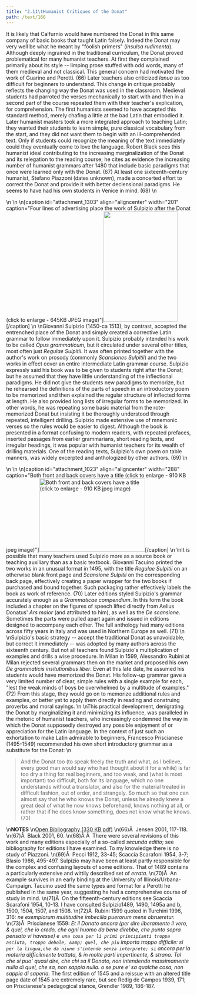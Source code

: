 ```yaml
---
title: "2.11\tHumanist Critiques of the Donat"
path: /text/166
---
```

It is likely that Calfurnio would have numbered the Donat in this same company of basic books that taught Latin falsely. Indeed the Donat may very well be what he meant by "foolish primers" (<em>insulsa rudimenta</em>). Although deeply ingrained in the traditional curriculum, the Donat proved problematical for many humanist teachers. At first they complained primarily about its style -- limping prose stuffed with odd words, many of them medieval and not classical. This general concern had motivated the work of Guarino and Perotti. (66) Later teachers also criticized <em>Ianua</em> as too difficult for beginners to understand. This change in critique probably reflects the changing way the Donat was used in the classroom. Medieval students had parroted the verses mechanically to start with and then in a second part of the course repeated them with their teacher's explication, for comprehension. The first humanists seemed to have accepted this standard method, merely chafing a little at the bad Latin that embodied it. Later humanist masters took a more integrated approach to teaching Latin; they wanted their students to learn simple, pure classical vocabulary from the start, and they did not want them to begin with an ill-comprehended text. Only if students could recognize the meaning of the text immediately could they eventually come to love the language. Robert Black sees this humanist ideal contributing to the increasing marginalization of the Donat and its relegation to the reading course; he cites as evidence the increasing number of humanist grammars after 1480 that include basic paradigms that once were learned only with the Donat. (67) At least one sixteenth-century humanist, Stefano Piazzoni (dates unknown), made a concerted effort to correct the Donat and provide it with better declensional paradigms. He seems to have had his own students in Venice in mind. (68)\n<p style="text-align: center;"></p>\n\n\n[caption id="attachment_1303" align="aligncenter" width="201" caption="Four lines of advertising place the work of Sulpizio after the Donat (click to enlarge - 645KB JPEG image)"]<a rel="pop-up" href="http://www.humanismforsale.org/text/images_full/2.00_Chapter_Two/HFS_104.01.jpg"><img class="size-medium wp-image-1303  " title="HFS_104.01-thumb" src="http://www.humanismforsale.org/text/wp-content/uploads/2008/09/HFS_104.01-thumb-201x300.jpg" alt="" width="201" height="300" /></a>[/caption]\n\nGiovanni Sulpizio (1450-ca 1513), by contrast, accepted the entrenched place of the Donat and simply created a corrective Latin grammar to follow immediately upon it. Sulpizio probably intended his work to be called <em>Opus grammaticum</em>, but it circulated under several other titles, most often just <em>Regulae Sulpitii</em>. It was often printed together with the author's work on prosody (commonly <em>Scansiones Sulpitii</em>) and the two works in effect cover an entire intermediate Latin grammar course. Sulpizio expressly said his book was to be given to students right after the Donat; but he assumed that they have little understanding of the inflectional paradigms. He did not give the students new paradigms to memorize, but he rehearsed the definitions of the parts of speech in an introductory poem to be memorized and then explained the regular structure of inflected forms at length. He also provided long lists of irregular forms to be memorized. In other words, he was repeating some basic material from the rote-memorized Donat but insisting it be thoroughly understood through repeated, intelligent drilling. Sulpizio made extensive use of mnemonic verses so the rules would be easier to digest. Although the book is presented in a format confusing to modern readers, with repeated prefaces, inserted passages from earlier grammarians, short reading texts, and irregular headings, it was popular with humanist teachers for its wealth of drilling materials. One of the reading texts, Sulpizio's own poem on table manners, was widely excerpted and anthologized by other authors. (69)\n<p style="text-align: center;"></p>\n\n\n[caption id="attachment_1023" align="aligncenter" width="288" caption="Both front and back covers have a title (click to enlarge - 910 KB jpeg image)"]<a rel="pop-up" href="http://www.humanismforsale.org/text/images_full/2.00_Chapter_Two/Inc.-5438.4-(2)-(3)-combined.jpg"><img class="size-full wp-image-1023" title="inc-54384-2-3-combined-thumb" src="http://www.humanismforsale.org/text/wp-content/uploads/2008/09/inc-54384-2-3-combined-thumb.jpg" alt="Both front and back covers have a title (click to enlarge - 910 KB jpeg image)" width="288" height="199" /></a>[/caption]\n\nIt is possible that many teachers used Sulpizio more as a source book or teaching auxiliary than as a basic textbook. Giovanni Tacuino printed the two works in an unusual format in 1495, with the title <em>Regulae Sulpitii</em> on an otherwise blank front page and <em>Scansione Sulpitii</em> on the corresponding back page, effectively creating a paper wrapper for the two books if purchased and bound together. Such packaging rather effectively labels the book as work of reference. (70) Later editions styled Sulpizio's grammar accurately enough as a <em>Grammaticae compendium</em>. In this form the book included a chapter on the figures of speech lifted directly from Aelius Donatus' <em>Ars maior</em> (and attributed to him), as well as the <em>De scansione</em>. Sometimes the parts were pulled apart again and issued in editions designed to accompany each other. The full anthology had many editions across fifty years in Italy and was used in Northern Europe as well. (71)\n\nSulpizio's basic strategy -- accept the traditional Donat as unavoidable, but correct it immediately -- was adopted by many authors across the sixteenth century. But not all teachers found Sulpizio's multiplication of examples and drills a wise procedure. In Milan in 1599, Alessandro Rubini at Milan rejected several grammars then on the market and proposed his own <em>De grammaticis insitutionibus liber</em>. Even at this late date, he assumed his students would have memorized the Donat. His follow-up grammar gave a very limited number of clear, simple rules with a single example for each, "lest the weak minds of boys be overwhelmed by a multitude of examples." (72) From this stage, they would go on to memorize additional rules and examples, or better yet to apply them directly in reading and construing proverbs and moral sayings.\n\nThis practical development, denigrating the Donat by marginalizing it and minimizing its influence, was paralleled in the rhetoric of humanist teachers, who increasingly condemned the way in which the Donat supposedly destroyed any possible enjoyment of or appreciation for the Latin language. In the context of just such an exhortation to make Latin admirable to beginners, Francesco Priscianese (1495-1549) recommended his own short introductory grammar as a substitute for the Donat:\n<blockquote>And the Donat too (to speak freely the truth and what, as I believe, every good man would say who had thought about it for a while) is far too dry a thing for real beginners, and too weak, and (what is most important) too difficult, both for its language, which no one understands without a translator, and also for the material treated in difficult fashion, out of order, and strangely. So much so that one can almost say that he who knows the Donat, unless he already knew a great deal of what he now knows beforehand, knows nothing at all, or rather that if he does know something, does not know what he knows. (73)</blockquote>\n<strong>NOTES</strong>\n<a href="http://www.humanismforsale.org/bibliography.pdf" target="new">Open Bibliography (330 KB pdf)</a>\n(66)Â  Jensen 2001, 117-118.\n(67)Â  Black 2001, 60.\n(68)Â Â  There were several revisions of this work and many editions especially of a so-called <em>secunda editio</em>; see bibliography for editions I have examined. To my knowledge there is no study of Piazzoni.\n(69)Â  Pecci 1912, 33-45; Scaccia Scarafoni 1954, 3-7; Blasio 1986, 495-497. Sulpizio may have been at least partly responsible for the complex and confusing layouts of some editions. That of 1489 contains a particularly extensive and wittily described set of <em>errata</em>.\n(70)Â  An example survives in an early binding at the University of Illinois/Urbana-Campaign. Tacuino used the same types and format for a Perotti he published in the same year, suggesting he had a comprehensive course of study in mind.\n(71)Â  On the fifteenth-century editions see Scaccia Scarafoni 1954, 10-13. I have consulted Sulpizio1489, 1490, 1495a and b, 1500, 1504, 1507, and 1508.\n(72)Â  Rubini 1599 quoted in Turchini 1996, 316: <em>ne exemplorum multitudine imbecilla puerorum mens obrueretur.</em>\n(73)Â  Priscianese 1559: <em>Et il Donato ancora (per dire liberamente il vero, &amp; quel, che io credo, che ogni huomo da bene direbbe, che punto sopra pensato vi havesse) e` una cosa per li primi principianti troppa asciuta, troppo debole, &amp; quel, che piu` importa troppo difficile: si` per la lingua,che da niuno s'intende senza interprete; si` ancora per la materia difficilmente trattata, &amp; in molte parti impertinente, &amp; strana. Tal che si puo` quasi dire, che chi sa il Donato, non intendendo massimamente nulla di quel, che sa, non sappia nulla. o se pure e' sa qualche cosa, non sappia di saperla.</em> The first edition of 1545 and a reissue with an altered title page date of 1545 are extremely rare, but see Redig de Campos 1939, 171; on Priscianese's pedagogical stance, Grendler 1989, 186-187.
